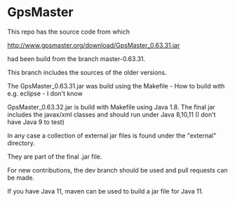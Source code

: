 # GpsMaster
This repo has the source code from which

http://www.gpsmaster.org/download/GpsMaster_0.63.31.jar

had been build from the branch master-0.63.31.

This branch includes the sources of the older versions.

The GpsMaster_0.63.31.jar was build using the Makefile -
How to build with e.g. eclipse - I don't know

GpsMaster_0.63.32.jar is build with Makefile using Java 1.8.
The final jar includes the javax/xml classes and should run under
Java 8,10,11 (I don't have Java 9 to test)

In any case a collection of external jar files is found under the
"external" directory.

They are part of the final .jar file.

For new contributions, the dev branch should be used and pull requests
can be made.

If you have Java 11, maven can be used to build a jar file for Java 11.